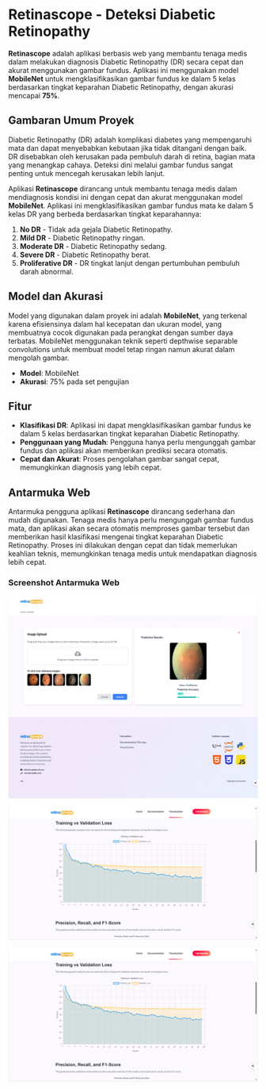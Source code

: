 # Retinascope - Deteksi Diabetic Retinopathy

**Retinascope** adalah aplikasi berbasis web yang membantu tenaga medis dalam melakukan diagnosis Diabetic Retinopathy (DR) secara cepat dan akurat menggunakan gambar fundus. Aplikasi ini menggunakan model **MobileNet** untuk mengklasifikasikan gambar fundus ke dalam 5 kelas berdasarkan tingkat keparahan Diabetic Retinopathy, dengan akurasi mencapai **75%**.

## Gambaran Umum Proyek

Diabetic Retinopathy (DR) adalah komplikasi diabetes yang mempengaruhi mata dan dapat menyebabkan kebutaan jika tidak ditangani dengan baik. DR disebabkan oleh kerusakan pada pembuluh darah di retina, bagian mata yang menangkap cahaya. Deteksi dini melalui gambar fundus sangat penting untuk mencegah kerusakan lebih lanjut.

Aplikasi **Retinascope** dirancang untuk membantu tenaga medis dalam mendiagnosis kondisi ini dengan cepat dan akurat menggunakan model **MobileNet**. Aplikasi ini mengklasifikasikan gambar fundus mata ke dalam 5 kelas DR yang berbeda berdasarkan tingkat keparahannya:

1. **No DR** - Tidak ada gejala Diabetic Retinopathy.
2. **Mild DR** - Diabetic Retinopathy ringan.
3. **Moderate DR** - Diabetic Retinopathy sedang.
4. **Severe DR** - Diabetic Retinopathy berat.
5. **Proliferative DR** - DR tingkat lanjut dengan pertumbuhan pembuluh darah abnormal.

## Model dan Akurasi

Model yang digunakan dalam proyek ini adalah **MobileNet**, yang terkenal karena efisiensinya dalam hal kecepatan dan ukuran model, yang membuatnya cocok digunakan pada perangkat dengan sumber daya terbatas. MobileNet menggunakan teknik seperti depthwise separable convolutions untuk membuat model tetap ringan namun akurat dalam mengolah gambar.

- **Model**: MobileNet
- **Akurasi**: 75% pada set pengujian

## Fitur

- **Klasifikasi DR**: Aplikasi ini dapat mengklasifikasikan gambar fundus ke dalam 5 kelas berdasarkan tingkat keparahan Diabetic Retinopathy.
- **Penggunaan yang Mudah**: Pengguna hanya perlu mengunggah gambar fundus dan aplikasi akan memberikan prediksi secara otomatis.
- **Cepat dan Akurat**: Proses pengolahan gambar sangat cepat, memungkinkan diagnosis yang lebih cepat.

## Antarmuka Web

Antarmuka pengguna aplikasi **Retinascope** dirancang sederhana dan mudah digunakan. Tenaga medis hanya perlu mengunggah gambar fundus mata, dan aplikasi akan secara otomatis memproses gambar tersebut dan memberikan hasil klasifikasi mengenai tingkat keparahan Diabetic Retinopathy. Proses ini dilakukan dengan cepat dan tidak memerlukan keahlian teknis, memungkinkan tenaga medis untuk mendapatkan diagnosis lebih cepat.

### Screenshot Antarmuka Web

![Halaman Upload dan Prediksi](https://github.com/restudev/retinascope/blob/d6205d08bf7e7e3f408fd625a46a5cf29bdc8e9f/static/img/predict-page.png)

![Halaman Dokumentasi](https://github.com/restudev/retinascope/blob/3f2f529465e0a8e91d5a6af81c3d308e1638e4a8/static/img/visualization-ui.png)

![Halaman Visualisasi](https://github.com/restudev/retinascope/blob/3f2f529465e0a8e91d5a6af81c3d308e1638e4a8/static/img/visualization-ui.png)

